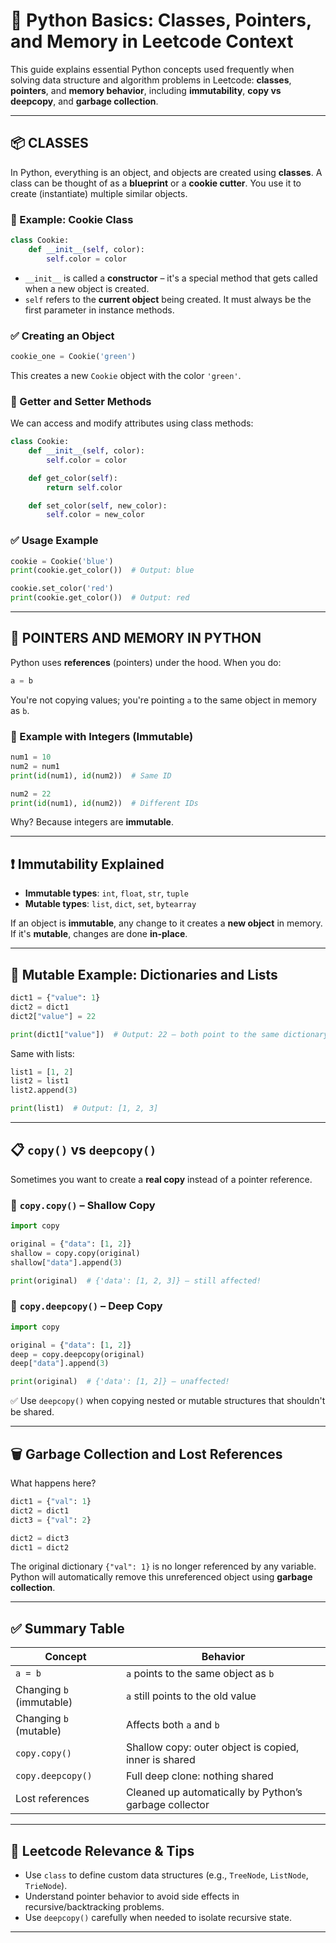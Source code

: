 # 📘 Python Basics: Classes, Pointers, and Memory in Leetcode Context

This guide explains essential Python concepts used frequently when solving data structure and algorithm problems in Leetcode: **classes**, **pointers**, and **memory behavior**, including **immutability**, **copy vs deepcopy**, and **garbage collection**.

---

## 📦 CLASSES

In Python, everything is an object, and objects are created using **classes**. A class can be thought of as a **blueprint** or a **cookie cutter**. You use it to create (instantiate) multiple similar objects.

### 🔹 Example: Cookie Class

```python
class Cookie:
    def __init__(self, color):
        self.color = color
```

- `__init__` is called a **constructor** – it's a special method that gets called when a new object is created.
- `self` refers to the **current object** being created. It must always be the first parameter in instance methods.

### ✅ Creating an Object

```python
cookie_one = Cookie('green')
```

This creates a new `Cookie` object with the color `'green'`.

### 🔹 Getter and Setter Methods

We can access and modify attributes using class methods:

```python
class Cookie:
    def __init__(self, color):
        self.color = color

    def get_color(self):
        return self.color

    def set_color(self, new_color):
        self.color = new_color
```

### ✅ Usage Example

```python
cookie = Cookie('blue')
print(cookie.get_color())  # Output: blue

cookie.set_color('red')
print(cookie.get_color())  # Output: red
```

---

## 🧠 POINTERS AND MEMORY IN PYTHON

Python uses **references** (pointers) under the hood. When you do:

```python
a = b
```

You're not copying values; you're pointing `a` to the same object in memory as `b`.

### 🔹 Example with Integers (Immutable)

```python
num1 = 10
num2 = num1
print(id(num1), id(num2))  # Same ID

num2 = 22
print(id(num1), id(num2))  # Different IDs
```

Why? Because integers are **immutable**.

---

## ❗ Immutability Explained

- **Immutable types**: `int`, `float`, `str`, `tuple`
- **Mutable types**: `list`, `dict`, `set`, `bytearray`

If an object is **immutable**, any change to it creates a **new object** in memory.  
If it's **mutable**, changes are done **in-place**.

---

## 🧪 Mutable Example: Dictionaries and Lists

```python
dict1 = {"value": 1}
dict2 = dict1
dict2["value"] = 22

print(dict1["value"])  # Output: 22 – both point to the same dictionary
```

Same with lists:

```python
list1 = [1, 2]
list2 = list1
list2.append(3)

print(list1)  # Output: [1, 2, 3]
```

---

## 📋 `copy()` vs `deepcopy()`

Sometimes you want to create a **real copy** instead of a pointer reference.

### 🔹 `copy.copy()` – Shallow Copy

```python
import copy

original = {"data": [1, 2]}
shallow = copy.copy(original)
shallow["data"].append(3)

print(original)  # {'data': [1, 2, 3]} – still affected!
```

### 🔹 `copy.deepcopy()` – Deep Copy

```python
import copy

original = {"data": [1, 2]}
deep = copy.deepcopy(original)
deep["data"].append(3)

print(original)  # {'data': [1, 2]} – unaffected!
```

✅ Use `deepcopy()` when copying nested or mutable structures that shouldn't be shared.

---

## 🗑️ Garbage Collection and Lost References

What happens here?

```python
dict1 = {"val": 1}
dict2 = dict1
dict3 = {"val": 2}

dict2 = dict3
dict1 = dict2
```

The original dictionary `{"val": 1}` is no longer referenced by any variable.  
Python will automatically remove this unreferenced object using **garbage collection**.

---

## ✅ Summary Table

| Concept                  | Behavior                                                                 |
|--------------------------|--------------------------------------------------------------------------|
| `a = b`                  | `a` points to the same object as `b`                                     |
| Changing `b` (immutable) | `a` still points to the old value                                        |
| Changing `b` (mutable)   | Affects both `a` and `b`                                                 |
| `copy.copy()`            | Shallow copy: outer object is copied, inner is shared                   |
| `copy.deepcopy()`        | Full deep clone: nothing shared                                         |
| Lost references          | Cleaned up automatically by Python’s garbage collector                  |

---

## 🔁 Leetcode Relevance & Tips

- Use `class` to define custom data structures (e.g., `TreeNode`, `ListNode`, `TrieNode`).
- Understand pointer behavior to avoid side effects in recursive/backtracking problems.
- Use `deepcopy()` carefully when needed to isolate recursive state.

---
